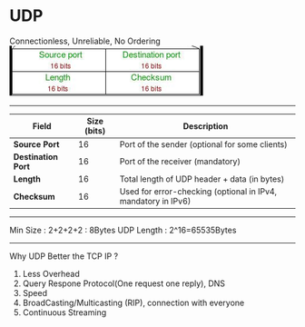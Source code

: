 # UDP
Connectionless, Unreliable, No Ordering
![alt text](image-12.png)

---
| Field                | Size (bits) | Description                                                   |
| -------------------- | ----------- | ------------------------------------------------------------- |
| **Source Port**      | 16          | Port of the sender (optional for some clients)                |
| **Destination Port** | 16          | Port of the receiver (mandatory)                              |
| **Length**           | 16          | Total length of UDP header + data (in bytes)                  |
| **Checksum**         | 16          | Used for error-checking (optional in IPv4, mandatory in IPv6) |

---
Min Size : 2+2+2+2 : 8Bytes
UDP Length : 2^16=65535Bytes

---

Why UDP Better the TCP IP ?
1. Less Overhead
2. Query Respone Protocol(One request one reply), DNS
3. Speed
4. BroadCasting/Multicasting (RIP), connection with everyone
5. Continuous Streaming